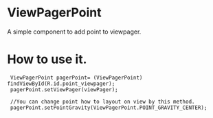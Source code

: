 # ViewPagerPoint
A simple component to add point to viewpager.
# How to use it.

~~~
 ViewPagerPoint pagerPoint= (ViewPagerPoint) findViewById(R.id.point_viewpager);
 pagerPoint.setViewPager(viewPager);
 
 //You can change point how to layout on view by this method.
 pagerPoint.setPointGravity(ViewPagerPoint.POINT_GRAVITY_CENTER);
~~~
